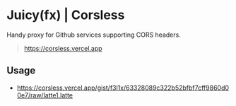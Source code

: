 # Juicy(fx) | Corsless

Handy proxy for Github services supporting CORS headers.
> https://corsless.vercel.app

## Usage

- https://corsless.vercel.app/gist/f3l1x/63328089c322b52bfbf7cff9860d00e7/raw/latte1.latte
